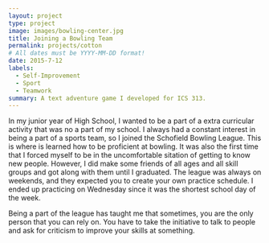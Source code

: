 ```yaml
---
layout: project
type: project
image: images/bowling-center.jpg
title: Joining a Bowling Team
permalink: projects/cotton
# All dates must be YYYY-MM-DD format!
date: 2015-7-12
labels:
  - Self-Improvement
  - Sport
  - Teamwork
summary: A text adventure game I developed for ICS 313.
---
```

In my junior year of High School, I wanted to be a part of a extra curricular activity that was no a part of my school. I always had a constant interest in being a part of a sports team, so I joined the Schofield Bowling League. This is where is learned how to be proficient at bowling. It was also the first time that I forced myself to be in the uncomfortable sitation of getting to know new people. However, I did make some friends of all ages and all skill groups and got along with them until I graduated. The league was always on weekends, and they expected you to create your own practice schedule. I ended up practicing on Wednesday since it was the shortest school day of the week.

Being a part of the league has taught me that sometimes, you are the only person that you can rely on. You have to take the initiative to talk to people and ask for criticism to improve your skills at something. 
